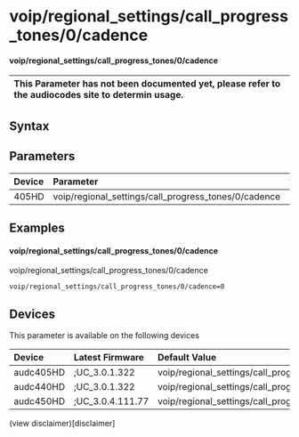 ﻿---
description: voip/regional_settings/call_progress_tones/0/cadence
search: false
---

# voip/regional_settings/call_progress_tones/0/cadence

#### voip/regional_settings/call_progress_tones/0/cadence


| This Parameter has not been documented yet, please refer to the audiocodes site to determin usage.  | 
| :--- |

## Syntax

## Parameters
|Device|Parameter|value|Description|
|:---|:---|:---|:---|
| 405HD | voip/regional_settings/call_progress_tones/0/cadence |  |  |

## Examples
#### voip/regional_settings/call_progress_tones/0/cadence

voip/regional_settings/call_progress_tones/0/cadence

```
voip/regional_settings/call_progress_tones/0/cadence=0
```

## Devices
This parameter is available on the following devices

| Device | Latest Firmware | Default Value |
|:---|:---|:---|
| audc405HD | ;UC_3.0.1.322 | voip/regional_settings/call_progress_tones/0/cadence=0 
| audc440HD | ;UC_3.0.1.322 | voip/regional_settings/call_progress_tones/0/cadence=0 
| audc450HD | ;UC_3.0.4.111.77 | voip/regional_settings/call_progress_tones/0/cadence=0 

(view disclaimer)[disclaimer]

